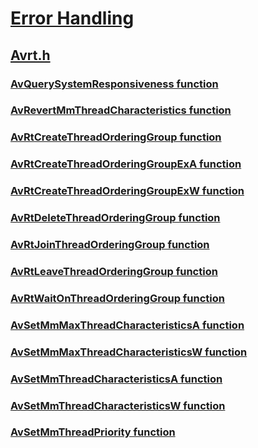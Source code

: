# [Error Handling](../_debug/index.md)
## [Avrt.h](index.md)
### [AvQuerySystemResponsiveness function](../avrt/nf-avrt-avquerysystemresponsiveness.md)
### [AvRevertMmThreadCharacteristics function](../avrt/nf-avrt-avrevertmmthreadcharacteristics.md)
### [AvRtCreateThreadOrderingGroup function](../avrt/nf-avrt-avrtcreatethreadorderinggroup.md)
### [AvRtCreateThreadOrderingGroupExA function](../avrt/nf-avrt-avrtcreatethreadorderinggroupexa.md)
### [AvRtCreateThreadOrderingGroupExW function](../avrt/nf-avrt-avrtcreatethreadorderinggroupexw.md)
### [AvRtDeleteThreadOrderingGroup function](../avrt/nf-avrt-avrtdeletethreadorderinggroup.md)
### [AvRtJoinThreadOrderingGroup function](../avrt/nf-avrt-avrtjointhreadorderinggroup.md)
### [AvRtLeaveThreadOrderingGroup function](../avrt/nf-avrt-avrtleavethreadorderinggroup.md)
### [AvRtWaitOnThreadOrderingGroup function](../avrt/nf-avrt-avrtwaitonthreadorderinggroup.md)
### [AvSetMmMaxThreadCharacteristicsA function](../avrt/nf-avrt-avsetmmmaxthreadcharacteristicsa.md)
### [AvSetMmMaxThreadCharacteristicsW function](../avrt/nf-avrt-avsetmmmaxthreadcharacteristicsw.md)
### [AvSetMmThreadCharacteristicsA function](../avrt/nf-avrt-avsetmmthreadcharacteristicsa.md)
### [AvSetMmThreadCharacteristicsW function](../avrt/nf-avrt-avsetmmthreadcharacteristicsw.md)
### [AvSetMmThreadPriority function](../avrt/nf-avrt-avsetmmthreadpriority.md)
